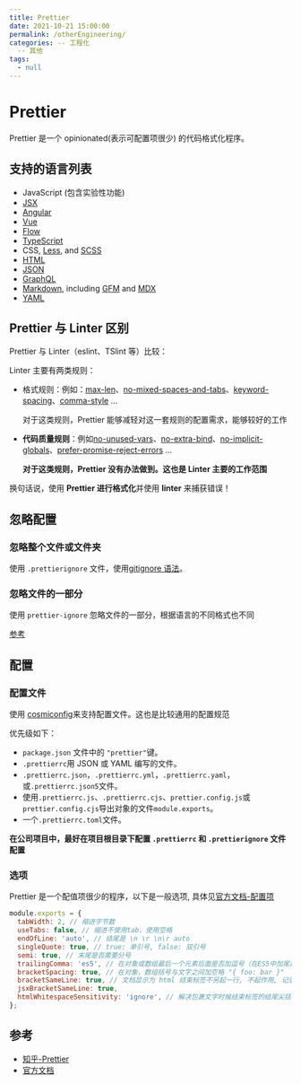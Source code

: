 ```yaml
---
title: Prettier
date: 2021-10-21 15:00:00
permalink: /otherEngineering/
categories: -- 工程化
  -- 其他
tags:
  - null
---
```


# Prettier

Prettier 是一个 opinionated(表示可配置项很少) 的代码格式化程序。

## 支持的语言列表

- JavaScript (包含实验性功能)
- [JSX](https://facebook.github.io/jsx/)
- [Angular](https://angular.io/)
- [Vue](https://vuejs.org/)
- [Flow](https://flow.org/)
- [TypeScript](https://www.typescriptlang.org/)
- CSS, [Less](http://lesscss.org/), and [SCSS](https://sass-lang.com/)
- [HTML](https://en.wikipedia.org/wiki/HTML)
- [JSON](https://json.org/)
- [GraphQL](https://graphql.org/)
- [Markdown](https://commonmark.org/), including [GFM](https://github.github.com/gfm/) and [MDX](https://mdxjs.com/)
- [YAML](https://yaml.org/)

## Prettier 与 Linter 区别

Prettier 与 Linter（eslint、TSlint 等）比较：

Linter 主要有两类规则：

- 格式规则：例如：[max-len](https://eslint.org/docs/rules/max-len)、[no-mixed-spaces-and-tabs](https://eslint.org/docs/rules/no-mixed-spaces-and-tabs)、[keyword-spacing](https://eslint.org/docs/rules/keyword-spacing)、[comma-style](https://eslint.org/docs/rules/comma-style) ...

  对于这类规则，Prettier 能够减轻对这一套规则的配置需求，能够较好的工作

- **代码质量规则**：例如[no-unused-vars](https://eslint.org/docs/rules/no-unused-vars)、[no-extra-bind](https://eslint.org/docs/rules/no-extra-bind)、[no-implicit-globals](https://eslint.org/docs/rules/no-implicit-globals)、[prefer-promise-reject-errors](https://eslint.org/docs/rules/prefer-promise-reject-errors) ...

  **对于这类规则，Prettier 没有办法做到。这也是 Linter 主要的工作范围**

换句话说，使用 **Prettier 进行格式化**并使用 **linter** 来捕获错误！

## 忽略配置

### 忽略整个文件或文件夹

使用 `.prettierignore` 文件，使用[gitignore 语法](https://git-scm.com/docs/gitignore#_pattern_format)。

### 忽略文件的一部分

使用 `prettier-ignore` 忽略文件的一部分，根据语言的不同格式也不同

[参考](https://prettier.io/docs/en/ignore.html#javascript)

## 配置

### 配置文件

使用 [cosmiconfig](https://github.com/davidtheclark/cosmiconfig)来支持配置文件。这也是比较通用的配置规范

优先级如下：

- `package.json` 文件中的 `"prettier"`键。
- `.prettierrc`用 JSON 或 YAML 编写的文件。
- `.prettierrc.json`，`.prettierrc.yml`，`.prettierrc.yaml`，或`.prettierrc.json5`文件。
- 使用`.prettierrc.js`、`.prettierrc.cjs`、`prettier.config.js`或`prettier.config.cjs`导出对象的文件`module.exports`。
- 一个`.prettierrc.toml`文件。

**在公司项目中，最好在项目根目录下配置 `.prettierrc` 和 `.prettierignore` 文件配置**

### 选项

Prettier 是一个配值项很少的程序，以下是一般选项, 具体见[官方文档-配置项](https://prettier.io/docs/en/options.html)

```js
module.exports = {
  tabWidth: 2, // 缩进字节数
  useTabs: false, // 缩进不使用tab，使用空格
  endOfLine: 'auto', // 结尾是 \n \r \n\r auto
  singleQuote: true, // true: 单引号, false: 双引号
  semi: true, // 末尾是否需要分号
  trailingComma: 'es5', // 在对象或数组最后一个元素后面是否加逗号（在ES5中加尾逗号）
  bracketSpacing: true, // 在对象，数组括号与文字之间加空格 "{ foo: bar }"
  bracketSameLine: true, // 文档显示为 html 结束标签不另起一行, 不起作用, 记录一下...(因为 vscode Prettier 插件不支持)
  jsxBracketSameLine: true,
  htmlWhitespaceSensitivity: 'ignore', // 解决包裹文字时候结束标签的结尾尖括号掉到了下一行 -- 虽然并没有碰到这个问题, 记录一下
};
```

## 参考

- [知乎-Prettier](https://zhuanlan.zhihu.com/p/81764012?from_voters_page=true)
- [官方文档](https://prettier.io/docs/en/index.html)
